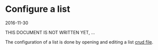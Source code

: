 Configure a list
====================
2016-11-30


THIS DOCUMENT IS NOT WRITTEN YET, ...



The configuration of a list is done by opening and editing a list [crud file](https://github.com/lingtalfi/nullos-admin/tree/master/doc/official/modules/crud-module/crud-file.md).


